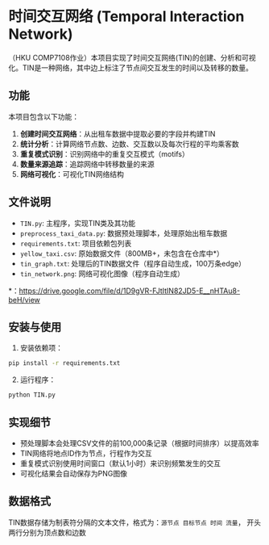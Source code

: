 # 时间交互网络 (Temporal Interaction Network)

（HKU COMP7108作业）本项目实现了时间交互网络(TIN)的创建、分析和可视化。TIN是一种网络，其中边上标注了节点间交互发生的时间以及转移的数量。

## 功能

本项目包含以下功能：

1. **创建时间交互网络**：从出租车数据中提取必要的字段并构建TIN
2. **统计分析**：计算网络节点数、边数、交互数以及每次行程的平均乘客数
3. **重复模式识别**：识别网络中的重复交互模式（motifs）
4. **数量来源追踪**：追踪网络中转移数量的来源
5. **网络可视化**：可视化TIN网络结构

## 文件说明

- `TIN.py`: 主程序，实现TIN类及其功能
- `preprocess_taxi_data.py`: 数据预处理脚本，处理原始出租车数据
- `requirements.txt`: 项目依赖包列表
- `yellow_taxi.csv`: 原始数据文件（800MB+，未包含在仓库中*）
- `tin_graph.txt`: 处理后的TIN数据文件（程序自动生成，100万条edge）
- `tin_network.png`: 网络可视化图像（程序自动生成）

*：https://drive.google.com/file/d/1D9gVR-FJtItIN82JD5-E__nHTAu8-beH/view

## 安装与使用

1. 安装依赖项：

```bash
pip install -r requirements.txt
```

2. 运行程序：

```bash
python TIN.py
```

[//]: # (注意：程序会自动处理数据并生成TIN网络，首次运行可能需要较长时间。)

## 实现细节

- 预处理脚本会处理CSV文件的前100,000条记录（根据时间排序）以提高效率
- TIN网络将地点ID作为节点，行程作为交互
- 重复模式识别使用时间窗口（默认1小时）来识别频繁发生的交互
- 可视化结果会自动保存为PNG图像

## 数据格式

TIN数据存储为制表符分隔的文本文件，格式为：`源节点 目标节点 时间 流量`， 开头两行分别为顶点数和边数